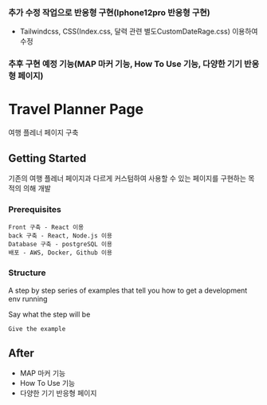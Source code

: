 ### 추가 수정 작업으로 반응형 구현(Iphone12pro 반응형 구현)
+ Tailwindcss, CSS(Index.css, 달력 관련 별도CustomDateRage.css) 이용하여 수정
### 추후 구현 예정 기능(MAP 마커 기능, How To Use 기능, 다양한 기기 반응형 페이지)

# Travel Planner Page

여행 플레너 페이지 구축

## Getting Started

기존의 여행 플레너 페이지과 다르게 커스텀하여 사용할 수 있는 페이지를 구현하는 목적의 의해 개발

### Prerequisites

```
Front 구축 - React 이용
back 구축 - React, Node.js 이용
Database 구축 - postgreSQL 이용
배포 - AWS, Docker, Github 이용

```

### Structure

A step by step series of examples that tell you how to get a development env running

Say what the step will be

```
Give the example
```

## After

* MAP 마커 기능
* How To Use 기능
* 다양한 기기 반응형 페이지

